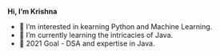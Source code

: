 **Hi, I’m Krishna**
- 👀 I’m interested in kearning Python and Machine Learning.
- 🌱 I’m currently learning the intricacies of Java.
- 🥅 2021 Goal - DSA and expertise in Java.
<!---- 💞️ I’m looking to collaborate on 
- 📫 You can reach me on ...--->

<!---
krish1729/krish1729 is a ✨ special ✨ repository because its `README.md` (this file) appears on your GitHub profile.
You can click the Preview link to take a look at your changes.
--->
